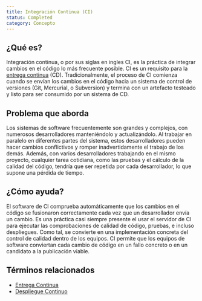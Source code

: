 ```yaml
---
title: Integración Continua (CI)
status: Completed 
category: Concepto
---
```


## ¿Qué es?

Integración continua, o por sus siglas en ingles CI, es la práctica de integrar cambios en el código lo más frecuente posible. CI es un requisito para la [entrega continua](/continuous_delivery/) (CD). Tradicionalmente, el proceso de CI comienza cuando se envían los cambios en el código hacia un sistema de control de versiones (Git, Mercurial, o Subversion) y termina con un artefacto testeado y listo para ser consumido por un sistema de CD.

## Problema que aborda

Los sistemas de software frecuentemente son grandes y complejos, con numerosos desarrolladores manteniéndolo y actualizándolo. Al trabajar en paralelo en diferentes partes del sistema, estos desarrolladores pueden hacer cambios conflictivos y romper inadvertidamente el trabajo de los demás. Además, con varios desarrolladores trabajando en el mismo proyecto, cualquier tarea cotidiana, como las pruebas y el cálculo de la calidad del código, tendría que ser repetida por cada desarrollador, lo que supone una pérdida de tiempo.

## ¿Cómo ayuda?
El software de CI comprueba automáticamente que los cambios en el código se fusionaron correctamente cada vez que un desarrollador envía un cambio. Es una práctica casi siempre presente el usar el servidor de CI para ejecutar las comprobaciones de calidad de código, pruebas, e incluso despliegues. Como tal, se convierte en una implementación concreta del control de calidad dentro de los equipos. CI permite que los equipos de software conviertan cada cambio de código en un fallo concreto o en un candidato a la publicación viable.

## Términos relacionados
* [Entrega Continua](/continuous_delivery/)
* [Despliegue Continuo](/continuous_deployment/)
